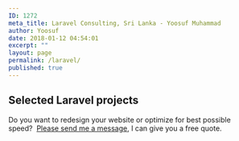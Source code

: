 ```yaml
---
ID: 1272
meta_title: Laravel Consulting, Sri Lanka - Yoosuf Muhammad
author: Yoosuf
date: 2018-01-12 04:54:01
excerpt: ""
layout: page
permalink: /laravel/
published: true
---
```


## Selected Laravel projects


Do you want to redesign your website or optimize for best possible speed?  [Please send me a message](/contact/?utm_source=yoosuf.me&utm_medium=wp&utm_campaign=consultancy), I can give you a free quote.
